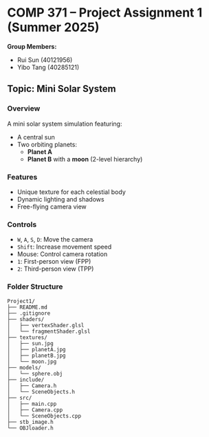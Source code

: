 # COMP 371 – Project Assignment 1 (Summer 2025)

**Group Members:**  
- Rui Sun (40121956)  
- Yibo Tang (40285121)

## Topic: Mini Solar System

### Overview
A mini solar system simulation featuring:
- A central sun
- Two orbiting planets:
  - **Planet A**
  - **Planet B** with a **moon** (2-level hierarchy)

### Features
- Unique texture for each celestial body
- Dynamic lighting and shadows
- Free-flying camera view

### Controls
- `W`, `A`, `S`, `D`: Move the camera  
- `Shift`: Increase movement speed  
- Mouse: Control camera rotation  
- `1`: First-person view (FPP)  
- `2`: Third-person view (TPP)

### Folder Structure

```
Project1/
├── README.md
├── .gitignore
├── shaders/
│   ├── vertexShader.glsl
│   └── fragmentShader.glsl
├── textures/
│   ├── sun.jpg
│   ├── planetA.jpg
│   ├── planetB.jpg
│   └── moon.jpg
├── models/
│   └── sphere.obj
├── include/
│   ├── Camera.h
│   └── SceneObjects.h
├── src/
│   ├── main.cpp
│   ├── Camera.cpp
│   └── SceneObjects.cpp
├── stb_image.h
└── OBJloader.h
```
